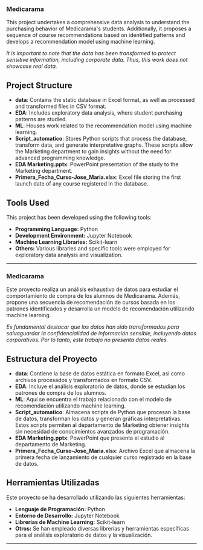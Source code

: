 ### Medicarama

This project undertakes a comprehensive data analysis to understand the purchasing behavior of Medicarama's students. Additionally, it proposes a sequence of course recommendations based on identified patterns and develops a recommendation model using machine learning.

*It is important to note that the data has been transformed to protect sensitive information, including corporate data. Thus, this work does not showcase real data.*

## Project Structure

- **data**: Contains the static database in Excel format, as well as processed and transformed files in CSV format.
- **EDA**: Includes exploratory data analysis, where student purchasing patterns are studied.
- **ML**: Houses work related to the recommendation model using machine learning.
- **Script_automatico**: Stores Python scripts that process the database, transform data, and generate interpretative graphs. These scripts allow the Marketing department to gain insights without the need for advanced programming knowledge.
- **EDA Marketing.pptx**: PowerPoint presentation of the study to the Marketing department.
- **Primera_Fecha_Curso-Jose_Maria.xlsx**: Excel file storing the first launch date of any course registered in the database.

## Tools Used

This project has been developed using the following tools:

- **Programming Language:** Python
- **Development Environment:** Jupyter Notebook
- **Machine Learning Libraries:** Scikit-learn
- **Others:** Various libraries and specific tools were employed for exploratory data analysis and visualization.

---

### Medicarama

Este proyecto realiza un análisis exhaustivo de datos para estudiar el comportamiento de compra de los alumnos de Medicarama. Además, propone una secuencia de recomendación de cursos basada en los patrones identificados y desarrolla un modelo de recomendación utilizando machine learning.

*Es fundamental destacar que los datos han sido transformados para salvaguardar la confidencialidad de información sensible, incluyendo datos corporativos. Por lo tanto, este trabajo no presenta datos reales.*

## Estructura del Proyecto

- **data**: Contiene la base de datos estática en formato Excel, así como archivos procesados y transformados en formato CSV.
- **EDA**: Incluye el análisis exploratorio de datos, donde se estudian los patrones de compra de los alumnos.
- **ML**: Aquí se encuentra el trabajo relacionado con el modelo de recomendación utilizando machine learning.
- **Script_automatico**: Almacena scripts de Python que procesan la base de datos, transforman los datos y generan gráficas interpretativas. Estos scripts permiten al departamento de Marketing obtener insights sin necesidad de conocimientos avanzados de programación.
- **EDA Marketing.pptx**: PowerPoint que presenta el estudio al departamento de Marketing.
- **Primera_Fecha_Curso-Jose_Maria.xlsx**: Archivo Excel que almacena la primera fecha de lanzamiento de cualquier curso registrado en la base de datos.

## Herramientas Utilizadas

Este proyecto se ha desarrollado utilizando las siguientes herramientas:

- **Lenguaje de Programación:** Python
- **Entorno de Desarrollo:** Jupyter Notebook
- **Librerías de Machine Learning:** Scikit-learn
- **Otros:** Se han empleado diversas librerías y herramientas específicas para el análisis exploratorio de datos y la visualización.

---
